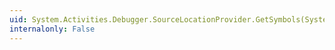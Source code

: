 ```yaml
---
uid: System.Activities.Debugger.SourceLocationProvider.GetSymbols(System.Activities.Activity,System.Collections.Generic.Dictionary{System.Object,System.Activities.Debugger.SourceLocation})
internalonly: False
---
```

